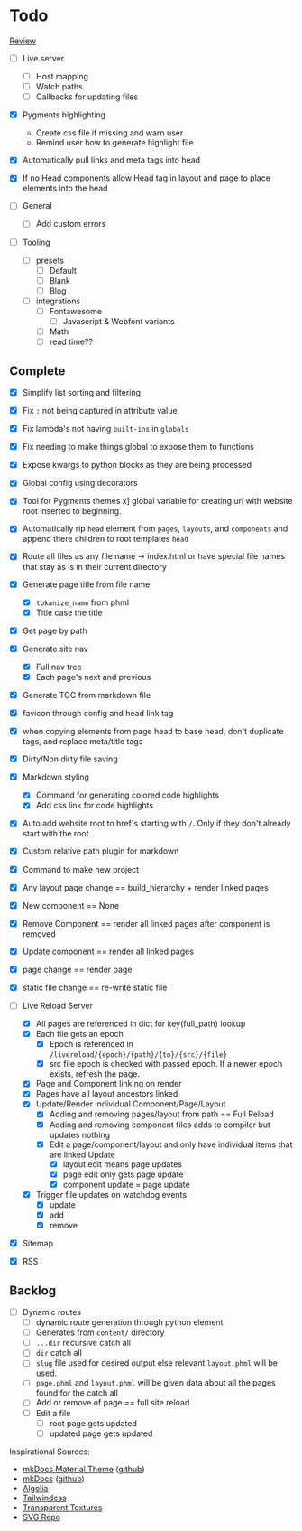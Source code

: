 # Todo

[Review](https://hynek.me/articles/testing-packaging/)

- [ ] Live server
  - [ ] Host mapping
  - [ ] Watch paths
  - [ ] Callbacks for updating files
- [x] Pygments highlighting
  - Create css file if missing and warn user
  - Remind user how to generate highlight file
- [x] Automatically pull links and meta tags into head
- [x] If no Head components allow Head tag in layout and page to place elements into the head

- [ ] General
  - [ ] Add custom errors

- [ ] Tooling
  - [ ] presets
    - [ ] Default
    - [ ] Blank
    - [ ] Blog
  - [ ] integrations
    - [ ] Fontawesome
      - [ ] Javascript & Webfont variants
    - [ ] Math
    - [ ] read time??

## Complete

- [x] Simplify list sorting and filtering
- [x] Fix `:` not being captured in attribute value
- [x] Fix lambda's not having `built-ins` in `globals`
- [x] Fix needing to make things global to expose them to functions
- [x] Expose kwargs to python blocks as they are being processed
- [x] Global config using decorators
- [x] Tool for Pygments themes
x] global variable for creating url with website root inserted to beginning.
- [x] Automatically rip `head` element from `pages`, `layouts`, and `components` and append there children to root templates `head`
- [x] Route all files as any file name -> index.html or have special file names that stay as is in their current directory
- [x] Generate page title from file name
  - [x] `tokanize_name` from phml
  - [x] Title case the title
- [x] Get page by path
- [x] Generate site nav
  - [x] Full nav tree
  - [x] Each page's next and previous
- [x] Generate TOC from markdown file
- [x] favicon through config and head link tag
- [x] when copying elements from page head to base head, don't duplicate tags, and replace meta/title tags
- [x] Dirty/Non dirty file saving
- [x] Markdown styling
  - [x] Command for generating colored code highlights
  - [x] Add css link for code highlights
- [x] Auto add website root to href's starting with `/`. Only if they don't already start with the root.
- [x] Custom relative path plugin for markdown
- [x] Command to make new project

- [x] Any layout page change == build_hierarchy + render linked pages
- [x] New component == None
- [x] Remove Component == render all linked pages after component is removed
- [x] Update component == render all linked pages
- [x] page change == render page
- [x] static file change == re-write static file

- [ ] Live Reload Server
  - [x] All pages are referenced in dict for key(full_path) lookup
  - [x] Each file gets an epoch
    - [x] Epoch is referenced in `/livereload/{epoch}/{path}/{to}/{src}/{file}`
    - [x] src file epoch is checked with passed epoch. If a newer epoch exists, refresh the page.
  - [x] Page and Component linking on render
  - [x] Pages have all layout ancestors linked
  - [x] Update/Render individual Component/Page/Layout
    - [x] Adding and removing pages/layout from path == Full Reload
    - [x] Adding and removing component files adds to compiler but updates nothing
    - [x] Edit a page/component/layout and only have individual items that are linked Update
      - [x] layout edit means page updates
      - [x] page edit only gets page update
      - [x] component update = page update
  - [x] Trigger file updates on watchdog events
    - [x] update
    - [x] add
    - [x] remove

- [x] Sitemap
- [x] RSS

## Backlog

- [ ] Dynamic routes
  - [ ] dynamic route generation through python element
  - [ ] Generates from `content/` directory
  - [ ] `...dir` recursive catch all
  - [ ] `dir` catch all
  - [ ] `slug` file used for desired output else relevant `layout.phml` will be used.
  - [ ] `page.phml` and `layout.phml` will be given data about all the pages found for the catch all
  - [ ] Add or remove of page == full site reload
  - [ ] Edit a file
    - [ ] root page gets updated
    - [ ] updated page gets updated

Inspirational Sources:
- [mkDocs Material Theme](https://squidfunk.github.io/mkdocs-material/) ([github](https://github.com/squidfunk/mkdocs-material))
- [mkDocs](https://www.mkdocs.org/) ([github](https://github.com/mkdocs/mkdocs))
- [Algolia](https://www.algolia.com/)
- [Tailwindcss](https://tailwindcss.com/)
- [Transparent Textures](https://www.transparenttextures.com/)
- [SVG Repo](https://www.svgrepo.com/)
